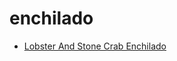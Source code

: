 # enchilado

 * [Lobster And Stone Crab Enchilado](../../index/l/lobster-and-stone-crab-enchilado-234798.json)
